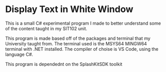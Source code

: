 # Display Text in White Window
This is a small C# experimental program I made to better understand some of the content taught in my SIT102 unit.

This program is made based off of the packages and terminal that my University taught from. 
The terminal used is the MSYS64 MINGW64 terminal with .NET installed. The compiler of choise is VS Code, using the language C#. 

This program is dependednt on the SplashKitSDK toolkit
